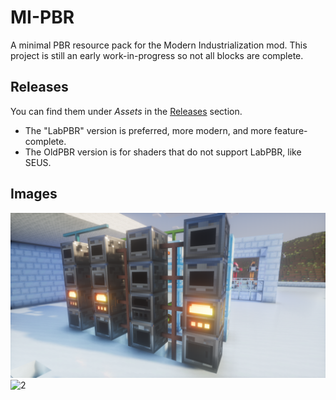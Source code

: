 # MI-PBR
A minimal PBR resource pack for the Modern Industrialization mod. This project is still an early work-in-progress so not all blocks are complete.

## Releases
You can find them under _Assets_ in the [Releases](https://github.com/Null-MC/MI-PBR/releases) section.
- The "LabPBR" version is preferred, more modern, and more feature-complete.
- The OldPBR version is for shaders that do not support LabPBR, like SEUS.

## Images
![1](media/2024-08-18_16.13.04.png?raw=true)
![2](media/2024-08-30_12.01.27.png?raw=true)
